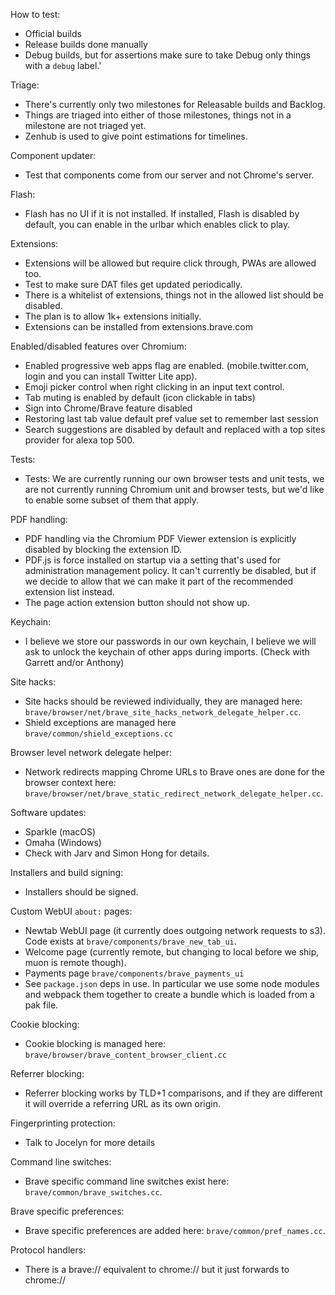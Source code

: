How to test:
- Official builds
- Release builds done manually
- Debug builds, but for assertions make sure to take Debug only things with a `debug` label.'

Triage:
- There's currently only two milestones for Releasable builds and Backlog.
- Things are triaged into either of those milestones, things not in a milestone are not triaged yet.
- Zenhub is used to give point estimations for timelines. 


Component updater:
- Test that components come from our server and not Chrome's server.

Flash:
- Flash has no UI if it is not installed.  If installed, Flash is disabled by default, you can enable in the urlbar which enables click to play.

Extensions:
- Extensions will be allowed but require click through, PWAs are allowed too.
- Test to make sure DAT files get updated periodically.
- There is a whitelist of extensions, things not in the allowed list should be disabled.
- The plan is to allow 1k+ extensions initially.
- Extensions can be installed from extensions.brave.com

Enabled/disabled features over Chromium:
- Enabled progressive web apps flag are enabled. (mobile.twitter.com, login and you can install Twitter Lite app).
- Emoji picker control when right clicking in an input text control.
- Tab muting is enabled by default (icon clickable in tabs)
- Sign into Chrome/Brave feature disabled
- Restoring last tab value default pref value set to remember last session
- Search suggestions are disabled by default and replaced with a top sites provider for alexa top 500.

Tests:
- Tests: We are currently running our own browser tests and unit tests, we are not currently running Chromium unit and browser tests, but we'd like to enable some subset of them that apply.

PDF handling:
- PDF handling via the Chromium PDF Viewer extension is explicitly disabled by blocking the extension ID.
- PDF.js is force installed on startup via a setting that's used for administration management policy. It can't currently be disabled, but if we decide to allow that we can make it part of the recommended extension list instead.
- The page action extension button should not show up.

Keychain:
- I believe we store our passwords in our own keychain, I believe we will ask to unlock the keychain of other apps during imports.  (Check with Garrett and/or Anthony)

Site hacks:
- Site hacks should be reviewed individually, they are managed here: `brave/browser/net/brave_site_hacks_network_delegate_helper.cc`. 
- Shield exceptions are managed here `brave/common/shield_exceptions.cc`

Browser level network delegate helper:
- Network redirects mapping Chrome URLs to Brave ones are done for the browser context here: `brave/browser/net/brave_static_redirect_network_delegate_helper.cc`.

Software updates:
- Sparkle (macOS)
- Omaha (Windows)
- Check with Jarv and Simon Hong for details.

Installers and build signing:
- Installers should be signed.

Custom WebUI `about:` pages:
- Newtab WebUI page (it currently does outgoing network requests to s3). Code exists at `brave/components/brave_new_tab_ui`.
- Welcome page (currently remote, but changing to local before we ship, muon is remote though).
- Payments page `brave/components/brave_payments_ui`
- See `package.json` deps in use.  In particular we use some node modules and webpack them together to create a bundle which is loaded from a pak file.

Cookie blocking:
- Cookie blocking is managed here: `brave/browser/brave_content_browser_client.cc`

Referrer blocking:
- Referrer blocking works by TLD+1 comparisons, and if they are different it will override a referring URL as its own origin.

Fingerprinting protection:
- Talk to Jocelyn for more details

Command line switches:
- Brave specific command line switches exist here: `brave/common/brave_switches.cc`.

Brave specific preferences:
- Brave specific preferences are added here: `brave/common/pref_names.cc`.

Protocol handlers:
- There is a brave:// equivalent to chrome:// but it just forwards to chrome://